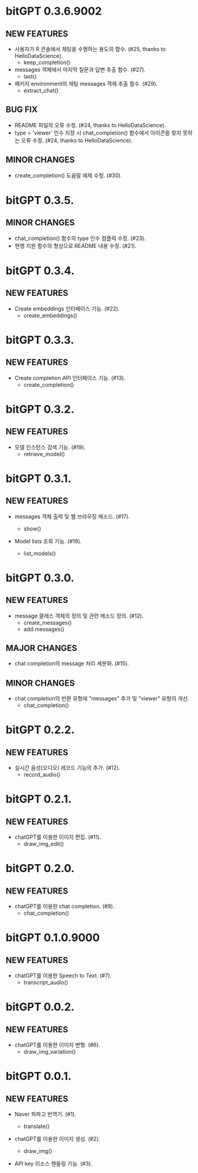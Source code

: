 # bitGPT 0.3.6.9002

## NEW FEATURES

* 사용자가 R 콘솔에서 채팅을 수행하는 용도의 함수. (#25, thanks to HelloDataScience). 
    - keep_completion() 
* messages 객체에서 마지막 질문과 답변 추출 함수. (#27). 
    - last()
* 패키지 environment의 채팅 messages 객체 추출 함수. (#29).
    - extract_chat()
    
## BUG FIX

* README 파일의 오류 수정. (#24, thanks to HelloDataScience).
* type = 'viewer' 인수 지정 시 chat_completion() 함수에서 아이콘을 찾지 못하는 오류 수정. (#24, thanks to HelloDataScience).
    
## MINOR CHANGES
* create_completion() 도움말 예제 수정. (#30). 



# bitGPT 0.3.5.

## MINOR CHANGES

* chat_completion() 함수의 type 인수 컴플릭 수정. (#23). 
* 현행 지원 함수의 형상으로 README 내용 수정. (#21).     



# bitGPT 0.3.4.

## NEW FEATURES

* Create embeddings 인터페이스 기능. (#22). 
    - create_embeddings()
    
    
    
# bitGPT 0.3.3.

## NEW FEATURES

* Create completion API 인터페이스 기능. (#13). 
    - create_completion()



# bitGPT 0.3.2.

## NEW FEATURES

* 모델 인스턴스 검색 기능. (#19). 
    - retrieve_model()



# bitGPT 0.3.1.

## NEW FEATURES

* messages 객체 출력 및 웹 브라우징 메소드. (#17). 
    - show()

* Model lists 조회 기능. (#18). 
    - list_models()



# bitGPT 0.3.0.

## NEW FEATURES

* message 클래스 객체의 정의 및 관련 메소드 정의. (#12). 
    - create_messages()
    - add.messages()

## MAJOR CHANGES

* chat completion의 message 처리 세분화. (#15).

## MINOR CHANGES

* chat completion의 반환 유형에 "messages" 추가 및 "viewer" 유형의 개선.
    - chat_completion()


# bitGPT 0.2.2.

## NEW FEATURES

* 실시간 음성(오디오) 레코드 기능의 추가. (#12). 
    - record_audio()
    
    
    
# bitGPT 0.2.1.

## NEW FEATURES

* chatGPT를 이용한 이미지 편집. (#11). 
    - draw_img_edit()
    
    
    
# bitGPT 0.2.0.

## NEW FEATURES

* chatGPT를 이용한 chat completion. (#9). 
    - chat_completion()
    
    
    
# bitGPT 0.1.0.9000

## NEW FEATURES

* chatGPT를 이용한 Speech to Text. (#7). 
    - transcript_audio()


# bitGPT 0.0.2.

## NEW FEATURES

* chatGPT를 이용한 이미지 변형. (#6). 
    - draw_img_variation()
    


# bitGPT 0.0.1.

## NEW FEATURES

* Naver 파파고 번역기. (#1).
    - translate()

* chatGPT를 이용한 이미지 생성. (#2). 
    - draw_img()
    
* API key 리소스 핸들링 기능. (#3). 
